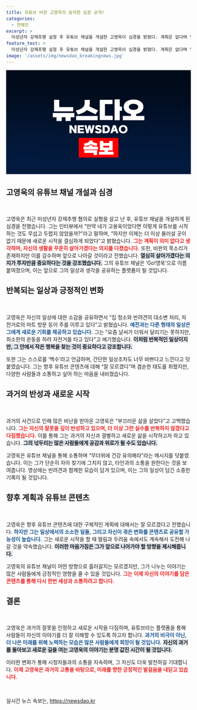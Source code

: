 ```yaml
---
title: 유튜브 비판 고영욱의 솔직한 입장 공개!
categories:
  - 연예인
excerpt: >
  미성년자 강제추행 실형 후 유튜브 채널을 개설한 고영욱이 심경을 밝혔다. 계획은 없다며 열심히 살겠다는 의지를 드러낸 그의 일상과 새로운 시작을 들어보세요!
feature_text: >
  미성년자 강제추행 실형 후 유튜브 채널을 개설한 고영욱이 심경을 밝혔다. 계획은 없다며 열심히 살겠다는 의지를 드러낸 그의 일상과 새로운 시작을 들어보세요!
image: '/assets/img/newsdao_breakingnews.jpg'
---
```


<p><img src="/assets/img/newsdao_breakingnews.jpg" alt="firstkoreanews 속보" /></p>

<h2 data-ke-size="size26">고영욱의 유튜브 채널 개설과 심경</h2>

<p data-ke-size="size16">&nbsp;</p>

<p>고영욱은 최근 미성년자 강제추행 혐의로 실형을 살고 난 후, 유튜브 채널을 개설하게 된 심경을 전했습니다. 그는 인터뷰에서 “만약 내가 고용욱이었다면 이렇게 유튜브를 시작하는 것도 무섭고 두렵지 않았을까?”라고 말하며, “하지만 이제는 더 이상 물러설 곳이 없기 때문에 새로운 시작을 결심하게 되었다”고 밝혔습니다. <b><span style="color: #ee2323;">그는 계획이 의미 없다고 생각하며, 자신의 생활을 꾸준히 살아가겠다는 의지를 다졌습니다.</span></b> 또한, 비판의 목소리가 존재하지만 이를 감수하며 앞으로 나아갈 것이라고 전했습니다. <b><span style="background-color: #21538527;">열심히 살아가겠다는 의지가 투자만큼 중요하다는 것을 강조했습니다.</span></b> 그의 유튜브 채널은 ‘Go!영욱’으로 이름 붙여졌으며, 이는 앞으로 그의 일상과 생각을 공유하는 플랫폼이 될 것입니다.</p>

<h2 data-ke-size="size26">반복되는 일상과 긍정적인 변화</h2>

<p data-ke-size="size16">&nbsp;</p>

<p>고영욱은 자신의 일상에 대한 소감을 공유하면서 “집 청소와 반려견의 대소변 처리, 자전거로의 마트 방문 등이 주를 이루고 있다”고 밝혔습니다. <b><span style="color: #1a5490;">예전과는 다른 형태의 일상은 그에게 새로운 기회를 제공하고 있습니다.</span></b> 그는 "요즘 날씨가 더워서 달리기는 못하지만, 최소한의 운동을 하려 자전거를 타고 있다"고 애기했습니다. <b><span style="background-color: #21538527;">이처럼 반복적인 일상이지만, 그 안에서 작은 행복을 찾는 것이 중요하다고 강조합니다.</span></b> </p>

<p>또한 그는 스스로를 ‘백수’라고 언급하며, 간단한 일상조차도 너무 바쁘다고 느낀다고 덧붙였습니다. 그는 향후 유튜브 콘텐츠에 대해 “잘 모르겠다”며 겸손한 태도를 취했지만, 다양한 사람들과 소통하고 싶어 하는 마음을 내비쳤습니다.</p>

<h2 data-ke-size="size26">과거의 반성과 새로운 시작</h2>

<p data-ke-size="size16">&nbsp;</p>

<p>과거의 사건으로 인해 많은 비난을 받아온 고영욱은 “부끄러운 삶을 살았다”고 고백했습니다. <b><span style="color: #ee2323;">그는 자신의 잘못을 깊이 반성하고 있으며, 더 이상 그런 실수를 반복하지 않겠다고 다짐했습니다.</span></b> 이를 통해 그는 과거의 자신과 결별하고 새로운 삶을 시작하고자 하고 있습니다. <b><span style="background-color: #21538527;">그의 넋두리는 많은 사람들에게 공감과 위로가 될 수도 있습니다.</span></b> </p>

<p>고영욱은 유튜브 채널을 통해 소통하며 “무더위에 건강 유의해라”라는 메시지를 덧붙였습니다. 이는 그가 단순히 자아 찾기에 그치지 않고, 타인과의 소통을 원한다는 것을 보여줍니다. 영상에는 반려견과 함께한 모습이 담겨 있으며, 이는 그의 일상이 담긴 소중한 기록이 될 것입니다.</p>

<h2 data-ke-size="size26">향후 계획과 유튜브 콘텐츠</h2>

<p data-ke-size="size16">&nbsp;</p>

<p>고영욱은 향후 유튜브 콘텐츠에 대한 구체적인 계획에 대해서는 잘 모르겠다고 전했습니다. <b><span style="color: #1a5490;">하지만 그는 일상에서의 소소한 일들, 그리고 자신이 겪은 변화를 콘텐츠로 공유할 가능성이 높습니다.</span></b> 그는 새로운 시작을 할 때 떨림과 두려움 속에서도 계속해서 도전해 나갈 것을 약속했습니다. <b><span style="background-color: #21538527;">이러한 마음가짐은 그가 앞으로 나아가야 할 방향을 제시해줍니다.</span></b> </p>

<p>고영욱의 유튜브 채널이 어떤 방향으로 흘러갈지는 모르겠지만, 그가 나누는 이야기는 많은 사람들에게 긍정적인 영향을 줄 수 있을 것입니다. <b><span style="color: #ee2323;">그는 이제 자신의 이야기를 담은 콘텐츠를 통해 다시 한번 세상과 소통하려고 합니다.</span></b></p>

<h2 data-ke-size="size26">결론</h2>

<p data-ke-size="size16">&nbsp;</p>

<p>고영욱은 과거의 잘못을 인정하고 새로운 시작을 다짐하며, 유튜브라는 플랫폼을 통해 사람들이 자신의 이야기를 더 잘 이해할 수 있도록 하고자 합니다. <b><span style="color: #1a5490;">과거의 비극이 아닌, 더 나은 미래를 위해 노력하는 모습은 많은 사람들에게 희망이 될 것입니다.</span></b> <b><span style="background-color: #21538527;">자신의 과거를 돌아보고 새로운 길을 여는 고영욱의 이야기는 분명 값진 시간이 될 것입니다.</span></b> </p>

<p>이러한 변화가 통해 시청자들과의 소통을 지속하며, 그 자신도 더욱 발전하길 기대합니다. <b><span style="color: #ee2323;">이제 고영욱은 과거의 고통을 바탕으로, 미래를 향한 긍정적인 발걸음을 내딛고 있습니다.</span></b></p>

<p data-ke-size="size16">&nbsp;</p>
실시간 뉴스 속보는, <a href="https://newsdao.kr" rel="dofollow">https://newsdao.kr</a>


